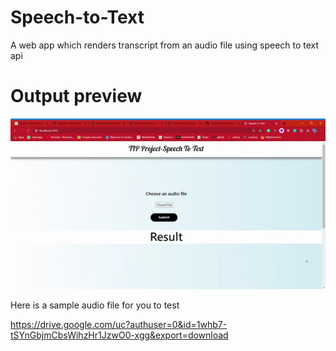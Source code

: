 # Speech-to-Text
A web app which renders transcript from an audio file using speech to text api

# Output preview

![alt text](https://github.com/Manthan-Asher/Speech-to-Text/blob/master/gif/ezgif.com-video-to-gif.gif?raw=true)

Here is a sample audio file for you to test

https://drive.google.com/uc?authuser=0&id=1whb7-tSYnGbjmCbsWihzHr1JzwO0-xgg&export=download

